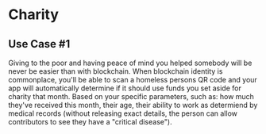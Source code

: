 # Charity

## Use Case #1

Giving to the poor and having peace of mind you helped somebody will be never be easier than with blockchain. When blockchain identity is commonplace, you'll be able to scan a homeless persons QR code and your app will automatically determine if it should use funds you set aside for charity that month. Based on your specific parameters, such as: how much they've received this month, their age, their ability to work as determiend by medical records (without releasing exact details, the person can allow contributors to see they have a "critical disease").